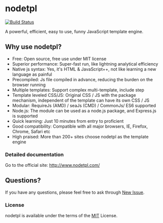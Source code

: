nodetpl
===

[![Build Status](https://secure.travis-ci.org/liepinteam/nodetpl.png?branch=master)](https://travis-ci.org/liepinteam/nodetpl)

A powerful, efficient, easy to use, funny JavaScript template engine.

## Why use nodetpl?

  * Free: Open source, free use under MIT license
  * Superior performance: Super-fast run, like lightning analytical efficiency
  * Native js syntax: Yes, it's HTML & JavaScript++, not like learning a new language as painful
  * Precompiled: Js file compiled in advance, reducing the burden on the browser running
  * Multiple templates: Support complex multi-template, include step
  * Template leveled CSS/JS: Original CSS / JS with the package mechanism, independent of the template can have its own CSS / JS
  * Modular: RequireJs (AMD) / seaJs (CMD) / CommonJs/ ES6 supported
  * Node.js: The module can be used as a node.js package, and Express.js is supported
  * Quick learning: Just 10 minutes from entry to proficient
  * Good compatibility: Compatible with all major browsers, IE, Firefox, Chrome, Safari etc
  * High praised: More than 200+ sites choose nodetpl as the template engine


### Detailed documentation

  Go to the official site: <http://www.nodetpl.com/>

## Questions?

If you have any questions, please feel free to ask through [New Issue](https://github.com/liepinteam/nodetpl/issues/new).

### License

  nodetpl is available under the terms of the [MIT](LICENSE) License.
